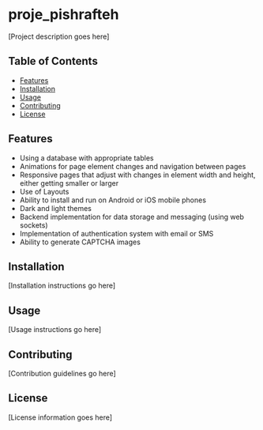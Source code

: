 # proje_pishrafteh

[Project description goes here]

## Table of Contents

- [Features](#features)
- [Installation](#installation)
- [Usage](#usage)
- [Contributing](#contributing)
- [License](#license)

## Features

- Using a database with appropriate tables
- Animations for page element changes and navigation between pages
- Responsive pages that adjust with changes in element width and height, either getting smaller or larger
- Use of Layouts
- Ability to install and run on Android or iOS mobile phones
- Dark and light themes
- Backend implementation for data storage and messaging (using web sockets)
- Implementation of authentication system with email or SMS
- Ability to generate CAPTCHA images

## Installation

[Installation instructions go here]

## Usage

[Usage instructions go here]

## Contributing

[Contribution guidelines go here]

## License

[License information goes here]

